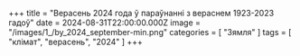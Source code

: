 +++
title = "Верасень 2024 года ў параўнанні з вераснем 1923-2023 гадоў"
date = 2024-08-31T22:00:00.000Z
image = "/images/1_/by_2024_september-min.png"
categories = [ "Зямля" ]
tags = [ "клiмат", "верасень", "2024" ]
+++

